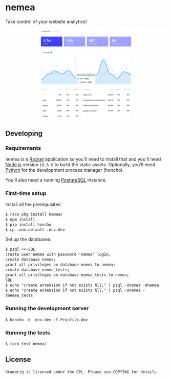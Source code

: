 # nemea

Take control of your website analytics!

![screenshot](assets/img/screenshot.png)

## Developing

### Requirements

nemea is a [Racket] application so you'll need to install that and
you'll need [Node.js] version `10.6.0` to build the static assets.
Optionally, you'll need [Python] for the development process manager
(honcho).

You'll also need a running [PostgreSQL] instance.

### First-time setup

Install all the prerequisites:

    $ raco pkg install nemea/
    $ npm install
    $ pip install honcho
    $ cp .env.default .env.dev

Set up the databases:

    $ psql <<-SQL
    create user nemea with password 'nemea' login;
    create database nemea;
    grant all privileges on database nemea to nemea;
    create database nemea_tests;
    grant all privileges on database nemea_tests to nemea;
    SQL
    $ echo "create extension if not exists hll;" | psql -Unemea -dnemea
    $ echo "create extension if not exists hll;" | psql -Unemea -dnemea_tests

### Running the development server

    $ honcho -e .env.dev -f Procfile.dev

### Running the tests

    $ raco test nemea/


## License

    dramatiq is licensed under the GPL. Please see COPYING for details.


[Racket]: https://racket-lang.org
[Python]: https://python.org
[Node.js]: https://nodejs.org
[PostgreSQL]: https://www.postgresql.org
